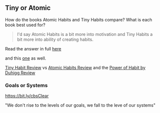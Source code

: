 <!-- title: Tiny Atomic Habits -->

## Tiny or Atomic

How do the books Atomic Habits and Tiny Habits compare? What is each book best used for?

> I'd say Atomic Habits is a bit more into motivation and Tiny Habits a bit more into ability of creating habits.

Read the answer in full [here](https://qr.ae/pNPtz9)

and this [one](https://www.quora.com/How-do-I-break-old-habits-and-form-new-ones/answer/Micha%C5%82-Stawicki) as well. 

[Tiny Habit Review](http://j.mp/tinyReview) vs [Atomic Habits Review](http://j.mp/atomicReview) and the [Power of Habit by Duhigg Review](https://bit.ly/habitReview)

### Goals or Systems

https://bit.ly/cbsClear 

"We don't rise to the levels of our goals, we fall to the leve of our systems"
